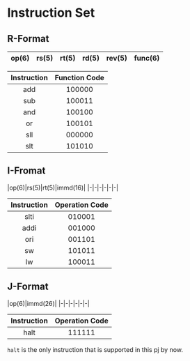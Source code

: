# Instruction Set
## R-Format
|op(6)|rs(5)|rt(5)|rd(5)|rev(5)|func(6)|
|-|-|-|-|-|-|

|Instruction|Function Code|
|:--:|:--:|
|add|100000|
|sub|100011|
|and|100100|
|or|100101|
|sll|000000|
|slt|101010|

## I-Fromat
|op(6)|rs(5)|rt(5)|immd(16)|
|-|-|-|-|-|-|

|Instruction|Operation Code|
|:--:|:--:|
|slti|010001|
|addi|001000|
|ori|001101|
|sw|101011|
|lw|100011|

## J-Format
|op(6)|immd(26)|
|-|-|-|-|-|-|

|Instruction|Operation Code|
|:--:|:--:|
|halt|111111|
`halt` is the only instruction that is supported in this pj by now.